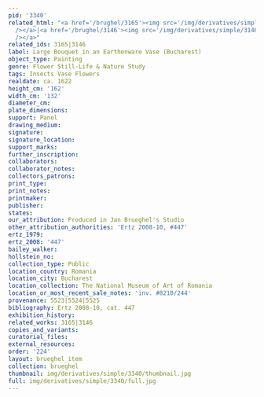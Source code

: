 ```yaml
---
pid: '3340'
related_html: "<a href='/brughel/3165'><img src='/img/derivatives/simple/3165/thumbnail.jpg'
  /></a>|<a href='/brughel/3146'><img src='/img/derivatives/simple/3146/thumbnail.jpg'
  /></a>"
related_ids: 3165|3146
label: Large Bouquet in an Earthenware Vase (Bucharest)
object_type: Painting
genre: Flower Still-Life & Nature Study
tags: Insects Vase Flowers
realdate: ca. 1622
height_cm: '162'
width_cm: '132'
diameter_cm: 
plate_dimensions: 
support: Panel
drawing_medium: 
signature: 
signature_location: 
support_marks: 
further_inscription: 
collaborators: 
collaborator_notes: 
collectors_patrons: 
print_type: 
print_notes: 
printmaker: 
publisher: 
states: 
our_attribution: Produced in Jan Brueghel's Studio
other_attribution_authorities: 'Ertz 2008-10, #447'
ertz_1979: 
ertz_2008: '447'
bailey_walker: 
hollstein_no: 
collection_type: Public
location_country: Romania
location_city: Bucharest
location_collection: The National Museum of Art of Romania
location_or_most_recent_sale_notes: 'inv. #8210/244'
provenance: 5523|5524|5525
bibliography: Ertz 2008-10, cat. 447
exhibition_history: 
related_works: 3165|3146
copies_and_variants: 
curatorial_files: 
external_resources: 
order: '224'
layout: brueghel_item
collection: brueghel
thumbnail: img/derivatives/simple/3340/thumbnail.jpg
full: img/derivatives/simple/3340/full.jpg
---
```

